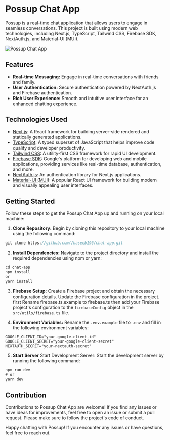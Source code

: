 # Possup Chat App

Possup is a real-time chat application that allows users to engage in seamless conversations. This project is built using modern web technologies, including Next.js, TypeScript, Tailwind CSS, Firebase SDK, NextAuth.js, and Material-UI (MUI).

![Possup Chat App](https://possup.vercel.app/chat-app.jpeg)

## Features

- **Real-time Messaging:** Engage in real-time conversations with friends and family.
- **User Authentication:** Secure authentication powered by NextAuth.js and Firebase authentication.
- **Rich User Experience:** Smooth and intuitive user interface for an enhanced chatting experience.

## Technologies Used

- [Next.js](https://nextjs.org/): A React framework for building server-side rendered and statically generated applications.
- [TypeScript](https://www.typescriptlang.org/): A typed superset of JavaScript that helps improve code quality and developer productivity.
- [Tailwind CSS](https://tailwindcss.com/): A utility-first CSS framework for rapid UI development.
- [Firebase SDK](https://firebase.google.com/): Google's platform for developing web and mobile applications, providing services like real-time database, authentication, and more.
- [NextAuth.js](https://next-auth.js.org/): An authentication library for Next.js applications.
- [Material-UI (MUI)](https://mui.com/): A popular React UI framework for building modern and visually appealing user interfaces.

## Getting Started

Follow these steps to get the Possup Chat App up and running on your local machine:

1. **Clone Repository:** Begin by cloning this repository to your local machine using the following command:

```javascript
git clone https://github.com//haseeb196/chat-app.git
```

2. **Install Dependencies:** Navigate to the project directory and install the required dependencies using npm or yarn:

```javascript
cd chat-app
npm install
or
yarn install
```

3. **Firebase Setup:** Create a Firebase project and obtain the necessary configuration details. Update the Firebase configuration in the project. first Rename firebase.ts.example to firebase.ts then add your Firebase project's configuration to the `firebaseConfig` object in the `src/utils/firebase.ts` file.

4. **Environment Variables:** Rename the `.env.example` file to `.env` and fill in the following environment variables:

```plaintext
GOOGLE_CLIENT_ID="your-google-client-id"
GOOGLE_CLIENT_SECRET="your-google-client-secret"
NEXTAUTH_SECRET="your-nextauth-secret"
```

5. **Start Server** Start Development Server: Start the development server by running the following command:

```javascript
npm run dev
# or
yarn dev
```

## Contribution

Contributions to Possup Chat App are welcome! If you find any issues or have ideas for improvements, feel free to open an issue or submit a pull request. Please make sure to follow the project's code of conduct.

Happy chatting with Possup! If you encounter any issues or have questions, feel free to reach out.
